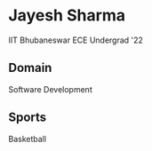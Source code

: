 # Jayesh Sharma
IIT Bhubaneswar ECE Undergrad '22

## Domain
Software Development

## Sports
Basketball

